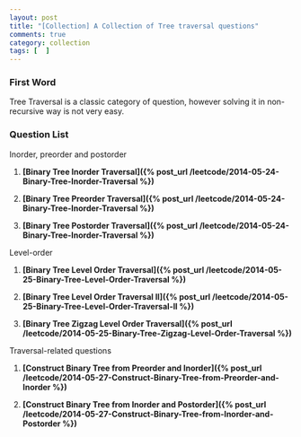 ```yaml
---
layout: post
title: "[Collection] A Collection of Tree traversal questions"
comments: true
category: collection
tags: [  ]
---
```



### First Word

Tree Traversal is a classic category of question, however solving it in non-recursive way is not very easy. 

### Question List

Inorder, preorder and postorder

1. __[Binary Tree Inorder Traversal]({% post_url /leetcode/2014-05-24-Binary-Tree-Inorder-Traversal %})__

2. __[Binary Tree Preorder Traversal]({% post_url /leetcode/2014-05-24-Binary-Tree-Inorder-Traversal %})__

3. __[Binary Tree Postorder Traversal]({% post_url /leetcode/2014-05-24-Binary-Tree-Inorder-Traversal %})__

Level-order

1. __[Binary Tree Level Order Traversal]({% post_url /leetcode/2014-05-25-Binary-Tree-Level-Order-Traversal %})__

2. __[Binary Tree Level Order Traversal II]({% post_url /leetcode/2014-05-25-Binary-Tree-Level-Order-Traversal-II %})__

3. __[Binary Tree Zigzag Level Order Traversal]({% post_url /leetcode/2014-05-25-Binary-Tree-Zigzag-Level-Order-Traversal %})__

Traversal-related questions

1. __[Construct Binary Tree from Preorder and Inorder]({% post_url /leetcode/2014-05-27-Construct-Binary-Tree-from-Preorder-and-Inorder %})__

2. __[Construct Binary Tree from Inorder and Postorder]({% post_url /leetcode/2014-05-27-Construct-Binary-Tree-from-Inorder-and-Postorder %})__

